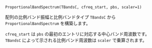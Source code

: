 ```
ProportionalBandSpectrum(TBandsC, cfreq_start, pbs, scaler=1)
```

配列の比例バンド振幅と比例バンドタイプ `TBandsC` から `ProportionalBandSpectrum` を構築します。

`cfreq_start` は `pbs` の最初のエントリに対応する中心バンド周波数です。 `TBandsC` によって示される比例バンド周波数は `scaler` で乗算されます。
